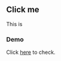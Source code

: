 ## Click me 

This is 

### Demo

Click [here](https://github.com/GurveerKaur1/movies.git) to check.
